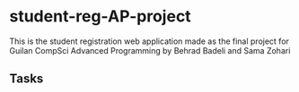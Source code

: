 # student-reg-AP-project
This is the student registration web application made as the final project for Guilan CompSci Advanced Programming by Behrad Badeli and Sama Zohari


## Tasks

